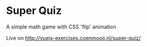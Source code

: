 # Super Quiz
A simple math game with CSS 'flip' animation

Live on http://vuejs-exercises.coenmooij.nl/super-quiz/